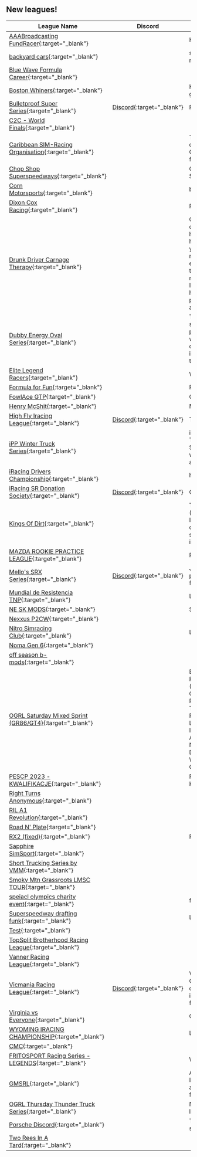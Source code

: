 ## New leagues!

| League Name | Discord | About |
|-------------------------------------------------------------------------------------------------------------------------------------|----------------------------------------------------------|------------------------------------------------------------------------------------------------------------------------------------------------------------------------------------------------------------------------------------------------------------------------------------------------------------------------------------------------------------------------------------------------------------------------------------------------------------------------------------------------------------------------------------------------------------------------------------------------------------------------------------------------------------------------------------------------------------------------------------------------------------------------------------------|
|[AAABroadcasting FundRacer](https://members.iracing.com/membersite/member/LeagueView.do?league=10242){:target="_blank"} | |Hosting AAABroadcasting Charity Races |
|[backyard cars](https://members.iracing.com/membersite/member/LeagueView.do?league=10265){:target="_blank"} | |started on 10/5/2023 its a sk modified tour that runs on mondays |
|[Blue Wave Formula Career](https://members.iracing.com/membersite/member/LeagueView.do?league=10269){:target="_blank"} | | |
|[Boston Whiners](https://members.iracing.com/membersite/member/LeagueView.do?league=10245){:target="_blank"} | |Haterade, it's got what plants crave\. Petroleum fortified groundwater runoff\. |
|[Bulletproof Super Series](https://members.iracing.com/membersite/member/LeagueView.do?league=10273){:target="_blank"} |[Discord](https://discord.gg/gxBs7sgSDA){:target="_blank"} |Fixed Asphalt Super Late Models |
|[C2C \- World Finals](https://members.iracing.com/membersite/member/LeagueView.do?league=10263){:target="_blank"} | | |
|[Caribbean SIM\-Racing Organisation](https://members.iracing.com/membersite/member/LeagueView.do?league=10276){:target="_blank"} | |The Caribbean SIM\-Racing Organisation hosts championships and league races for members from the Caribbean\. But, it's open for others too\. Visit our website for more information at www\.CaribbeanSIMRacing\.org |
|[Chop Shop Superspeedways](https://members.iracing.com/membersite/member/LeagueView.do?league=10284){:target="_blank"} | |Cup, Xfinity, Trucks and 87's at all the superspeedways\. Saturdays at 6:30pm Est time |
|[Corn Motorsports](https://members.iracing.com/membersite/member/LeagueView.do?league=10251){:target="_blank"} | |big blocks and 358 mods |
|[Dixon Cox Racing](https://members.iracing.com/membersite/member/LeagueView.do?league=10234){:target="_blank"} | |Fun League\. Come One Come All \! |
|[Drunk Driver Carnage Therapy](https://members.iracing.com/membersite/member/LeagueView.do?league=10248){:target="_blank"} | |Get drunk, and drive really fast cars at very high speeds on really twisty roads\. So you're too drunk to race? Not here\! See how bad you \*\*\* driving when you're hammered, and cause no harm or damage\. Drive any car you own\. Will this stop you from driving drunk IRL? IDK, maybe\. You think you are a great driver when you can't even walk? Here's your chance to prove it\. I got this idea trying to drive a GT3 BMW M4 @ Road Atlanta\. I could not make it through the first chicanes, and I did not think I was that drunk\. I am willing to pony up $10 bucks US, hard earned bucks to make it happen and If just 1 person sees the light, it's a win\.\.\.and it will be pretty fun and funny too\! |
|[Dubby Energy Oval Series](https://members.iracing.com/membersite/member/LeagueView.do?league=10262){:target="_blank"} | |This league is about having fun\. We are looking to start seasons up for a oval as well as for road\. If this gets popular enough where we get 15\-20 drivers every race we will start having cash prizes for wins and championships\. for now the league has no fees but if interested in supporting the cash prizes please contact the league owner\. |
|[Elite Legend Racers](https://members.iracing.com/membersite/member/LeagueView.do?league=10235){:target="_blank"} | |We Strictly Race Advanced Legends\. |
|[Formula for Fun](https://members.iracing.com/membersite/member/LeagueView.do?league=10268){:target="_blank"} | |Fun League for people trying to get better |
|[FowlAce GTP](https://members.iracing.com/membersite/member/LeagueView.do?league=10270){:target="_blank"} | |GTP Racing with AI |
|[Henry McShit](https://members.iracing.com/membersite/member/LeagueView.do?league=10278){:target="_blank"} | |Miatas, F4, Porsche Cup cars, Formula vee |
|[High Fly Iracing League](https://members.iracing.com/membersite/member/LeagueView.do?league=10279){:target="_blank"} |[Discord](https://discord.gg/h9e9Fsez){:target="_blank"} |Teamed 2 hour \+ endurance racing |
|[iPP Winter Truck Series](https://members.iracing.com/membersite/member/LeagueView.do?league=10272){:target="_blank"} | |iRacing Pennsylvania Posse introduces the iPP Winter Truck Series\! Presented by the Turn 2 Terribles\. Fixed Setup\. 2 drop weeks\. 3 dirt races and half the schedule will be legacy/free tracks to keep costs down to non\-asphalt regulars\. Dirt and Asphalt worlds collide\. |
|[iRacing Drivers Championship](https://members.iracing.com/membersite/member/LeagueView.do?league=10266){:target="_blank"} | |https://discord\.gg/XdVNJRw |
|[iRacing SR Donation Society](https://members.iracing.com/membersite/member/LeagueView.do?league=10255){:target="_blank"} |[Discord](https://discord.gg/r6y67PJ6za){:target="_blank"} |Created by former ACCSS members |
|[Kings Of Dirt](https://members.iracing.com/membersite/member/LeagueView.do?league=10252){:target="_blank"} | |This is a league hosted by Vanderpool Racing \(https://www\.facebook\.com/gaming/VanderpoolRacing\)\. If you are interested either apply directly to this league, or message the team page \(which we are more likely to see\) to be put on our list of drivers who are applied to be invited\. |
|[MAZDA ROOKIE PRACTICE LEAGUE](https://members.iracing.com/membersite/member/LeagueView.do?league=10277){:target="_blank"} | |Prepare for next week, practice and have fun |
|[Mello's SRX Series](https://members.iracing.com/membersite/member/LeagueView.do?league=10240){:target="_blank"} |[Discord](https://discord.gg/ypMBVAgTkF){:target="_blank"} |Join Mello's SRX Series to enjoy exciting and action packed racing events\. This league is getting prepared for the SRX car to come available to iRacing\. |
|[Mundial de Resistencia TNP](https://members.iracing.com/membersite/member/LeagueView.do?league=10271){:target="_blank"} | |Liga de eventos endurance |
|[NE SK MODS](https://members.iracing.com/membersite/member/LeagueView.do?league=10259){:target="_blank"} | |Strictly Sk Mods |
|[Nexxus P2CW](https://members.iracing.com/membersite/member/LeagueView.do?league=10249){:target="_blank"} | | |
|[Nitro Simracing Club](https://members.iracing.com/membersite/member/LeagueView.do?league=10258){:target="_blank"} | |La liga de Simracing mas grande de colombia |
|[Noma Gen 6](https://members.iracing.com/membersite/member/LeagueView.do?league=10267){:target="_blank"} | | |
|[off season b\-mods](https://members.iracing.com/membersite/member/LeagueView.do?league=10264){:target="_blank"} | | |
|[OGRL Saturday Mixed Sprint \(GR86/GT4\)](https://members.iracing.com/membersite/member/LeagueView.do?league=10244){:target="_blank"} | |Extension of Old Guy Racing League\. Follow us on Facebook and Join our Discord\!   Saturday Mixed Sprint \(GR86/GT4\)	Race Day		  			 Race Info\-	  Watkins Glen\- Boot		 October 7th	Setup	 Open  Charlotte Motorspeedway\- Roval		October 14th	Race Length	45 minutes  Canadian Tire Motorsports Park		October 21st	Quick Repairs	2  Road Atlanta\- Full		 October 28th	Qualifying	 3 laps/15min  Lime Rock Park\- Grand Prix		 November 4th		  Virginia International Raceway\- Full November 11th		  Road America\- Full		 November 18th		  Red Bull Ring\- Grand Prix		 November 25th		  Daytona International\- Road Course	December 2nd		  SPA\- Endurance Pits		 December 9th		  WeatherTech Laguna Seca\- Full		December 16th		  Okayama International\- Full		December 23rd		   |
|[PESCP 2023 \- KWALIFIKACJE](https://members.iracing.com/membersite/member/LeagueView.do?league=10281){:target="_blank"} | |Porsche Esports Sprint Challenge Poland 2023 \- Kwalifikacje |
|[Right Turns Anonymous](https://members.iracing.com/membersite/member/LeagueView.do?league=10257){:target="_blank"} | | |
|[RIL A1 Revolution](https://members.iracing.com/membersite/member/LeagueView.do?league=10239){:target="_blank"} | | |
|[Road N' Plate](https://members.iracing.com/membersite/member/LeagueView.do?league=10236){:target="_blank"} | | |
|[RX2 \(fixed\)](https://members.iracing.com/membersite/member/LeagueView.do?league=10282){:target="_blank"} | |RX2 |
|[Sapphire SimSport](https://members.iracing.com/membersite/member/LeagueView.do?league=10247){:target="_blank"} | | |
|[Short Trucking Series by VMM](https://members.iracing.com/membersite/member/LeagueView.do?league=10283){:target="_blank"} | | |
|[Smoky Mtn Grassroots LMSC TOUR](https://members.iracing.com/membersite/member/LeagueView.do?league=10254){:target="_blank"} | | |
|[speiacl olympics charity event](https://members.iracing.com/membersite/member/LeagueView.do?league=10280){:target="_blank"} | |for fun |
|[Superspeedway drafting funk](https://members.iracing.com/membersite/member/LeagueView.do?league=10261){:target="_blank"} | |Learn to draft and have fun, stay out of trouble |
|[Test](https://members.iracing.com/membersite/member/LeagueView.do?league=10233){:target="_blank"} | | |
|[TopSplit Brotherhood Racing League](https://members.iracing.com/membersite/member/LeagueView.do?league=10285){:target="_blank"} | | |
|[Vanner Racing League](https://members.iracing.com/membersite/member/LeagueView.do?league=10275){:target="_blank"} | | |
|[Vicmania Racing League](https://members.iracing.com/membersite/member/LeagueView.do?league=10253){:target="_blank"} |[Discord](https://discord.gg/3qRHvZDa7t){:target="_blank"} |Vicmania Racing League, Started in 2020 as an Assetto Corsa Community which has now grown to have completed 11 Seasons in AC & ACC, Looking to grow into iRacing and have fun\! Prizes and trophies awarded for season winners\! |
|[Virginia vs Everyone](https://members.iracing.com/membersite/member/LeagueView.do?league=10241){:target="_blank"} | |Competitive League$ |
|[WYOMING IRACING CHAMPIONSHIP](https://members.iracing.com/membersite/member/LeagueView.do?league=10237){:target="_blank"} | |LATE MODEL STOCK/ TOUR MODS |
|[CMC](https://members.iracing.com/membersite/member/LeagueView.do?league=10286){:target="_blank"} | | |
|[FRITOSPORT Racing Series \- LEGENDS](https://members.iracing.com/membersite/member/LeagueView.do?league=10238){:target="_blank"} | |Wednesdays League |
|[GMSRL](https://members.iracing.com/membersite/member/LeagueView.do?league=10246){:target="_blank"} | |A low key league for class D, C license that mirrors the IMSA VP Sportscar Challenge \(LMP3 and GT4 classes\) and others TBD\. This is an AI enabled league so we have full grids and lots of passing and traffic\. |
|[OGRL Thursday Thunder Truck Series](https://members.iracing.com/membersite/member/LeagueView.do?league=10243){:target="_blank"} | |Nascar Trucks on various tracks\. 150 mile races, tire limits, 2 fast repairs, tire limits\. |
|[Porsche Discord](https://members.iracing.com/membersite/member/LeagueView.do?league=10260){:target="_blank"} | |The official league of the unofficial Porsche Discord server |
|[Two Rees In A Tard](https://members.iracing.com/membersite/member/LeagueView.do?league=10250){:target="_blank"} | | |

